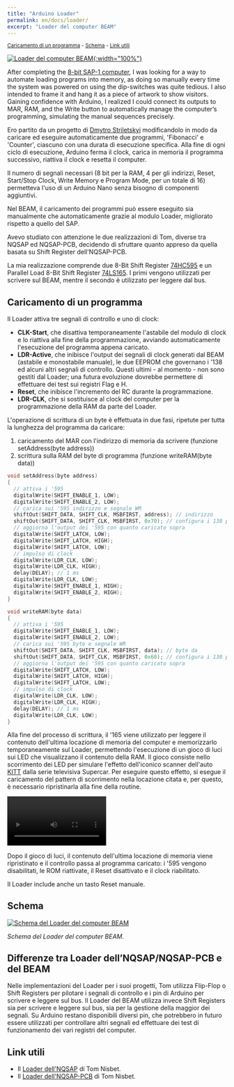 ```yaml
---
title: "Arduino Loader"
permalink: en/docs/loader/
excerpt: "Loader del computer BEAM"
---
```

<small>[Caricamento di un programma](#caricamento-di-un-programma) - [Schema](#schema) - [Link utili](#link-utili)</small>

[![Loader del computer BEAM](../../assets/loader/80-beam-loader.png "Loader del computer BEAM"){:width="100%"}](../../assets/loader/80-beam-loader.png)

After completing the [8-bit SAP-1 computer](../../#computer-a-8-bit-in-logica-ttl-sap), I was looking for a way to automate loading programs into memory, as doing so manually every time the system was powered on using the dip-switches was quite tedious. I also intended to frame it and hang it as a piece of artwork to show visitors. Gaining confidence with Arduino, I realized I could connect its outputs to MAR, RAM, and the Write button to automatically manage the computer’s programming, simulating the manual sequences precisely.

Ero partito da un progetto di <a href="https://github.com/dmytrostriletskyi/8-bit-computer-memory-init" target="_blank">Dmytro Striletskyi</a> modificandolo in modo da caricare ed eseguire automaticamente due programmi, 'Fibonacci' e 'Counter', ciascuno con una durata di esecuzione specifica. Alla fine di ogni ciclo di esecuzione, Arduino ferma il clock, carica in memoria il programma successivo, riattiva il clock e resetta il computer.

Il numero di segnali necessari (8 bit per la RAM, 4 per gli indirizzi, Reset, Start/Stop Clock, Write Memory e Program Mode, per un totale di 16) permetteva l'uso di un Arduino Nano senza bisogno di componenti aggiuntivi.

Nel BEAM, il caricamento dei programmi può essere eseguito sia manualmente che automaticamente grazie al modulo Loader, migliorato rispetto a quello del SAP.

Avevo studiato con attenzione le due realizzazioni di Tom, diverse tra NQSAP ed NQSAP-PCB, decidendo di sfruttare quanto appreso da quella basata su Shift Register dell'NQSAP-PCB.

La mia realizzazione comprende due 8-Bit Shift Register <a href="https://www.ti.com/lit/ds/symlink/sn74hc595.pdf" target="_blank">74HC595</a> e un Parallel Load 8-Bit Shift Register <a href="https://www.ti.com/lit/ds/symlink/sn54ls165a-sp.pdf" target="_blank">74LS165</a>. I primi vengono utilizzati per scrivere sul BEAM, mentre il secondo è utilizzato per leggere dal bus.

## Caricamento di un programma

Il Loader attiva tre segnali di controllo e uno di clock:

- **CLK-Start**, che disattiva temporaneamente l'astabile del modulo di clock e lo riattiva alla fine della programmazione, avviando automaticamente l'esecuzione del programma appena caricato.
- **LDR-Active**, che inibisce l'output dei segnali di clock generati dal BEAM (astabile e monostabile manuale), le due EEPROM che governano i '138 ed alcuni altri segnali di controllo. Questi ultimi - al momento - non sono gestiti dal Loader; una futura evoluzione dovrebbe permettere di effettuare dei test sui registri Flag e H.
- **Reset**, che inibisce l'incremento del RC durante la programmazione.
- **LDR-CLK**, che si sostituisce al clock del computer per la programmazione della RAM da parte del Loader.

L'operazione di scrittura di un byte è effettuata in due fasi, ripetute per tutta la lunghezza del programma da caricare:

1. caricamento del MAR con l'indirizzo di memoria da scrivere (funzione setAddress(byte address))
2. scrittura sulla RAM del byte di programma (funzione writeRAM(byte data))

~~~c++
void setAddress(byte address)
{
  // attiva i '595
  digitalWrite(SHIFT_ENABLE_1, LOW);
  digitalWrite(SHIFT_ENABLE_2, LOW);
  // carica sui '595 indirizzo e segnale WM
  shiftOut(SHIFT_DATA, SHIFT_CLK, MSBFIRST, address); // indirizzo
  shiftOut(SHIFT_DATA, SHIFT_CLK, MSBFIRST, 0x70); // configura i 138 per scrittura MAR (WM)
  // aggiorna l'output dei '595 con quanto caricato sopra
  digitalWrite(SHIFT_LATCH, LOW);
  digitalWrite(SHIFT_LATCH, HIGH);
  digitalWrite(SHIFT_LATCH, LOW);
  // impulso di clock
  digitalWrite(LDR_CLK, LOW);
  digitalWrite(LDR_CLK, HIGH);
  delay(DELAY); // 1 ms
  digitalWrite(LDR_CLK, LOW);
  digitalWrite(SHIFT_ENABLE_1, HIGH);
  digitalWrite(SHIFT_ENABLE_2, HIGH);
}

void writeRAM(byte data)
{
  // attiva i '595
  digitalWrite(SHIFT_ENABLE_1, LOW);
  digitalWrite(SHIFT_ENABLE_2, LOW);
  // carica sui '595 byte e segnale WR
  shiftOut(SHIFT_DATA, SHIFT_CLK, MSBFIRST, data); // byte da 
  shiftOut(SHIFT_DATA, SHIFT_CLK, MSBFIRST, 0x60); // configura i 138 per scrittura RAM (WR)
  // aggiorna l'output dei '595 con quanto caricato sopra
  digitalWrite(SHIFT_LATCH, LOW);
  digitalWrite(SHIFT_LATCH, HIGH);
  digitalWrite(SHIFT_LATCH, LOW);
  // impulso di clock
  digitalWrite(LDR_CLK, LOW);
  digitalWrite(LDR_CLK, HIGH);
  delay(DELAY); // 1 ms
  digitalWrite(LDR_CLK, LOW);
}
~~~

Alla fine del processo di scrittura, il '165 viene utilizzato per leggere il contenuto dell'ultima locazione di memoria del computer e memorizzarlo temporaneamente sul Loader, permettendo l'esecuzione di un gioco di luci sui LED che visualizzano il contenuto della RAM. Il gioco consiste nello scorrimento dei LED per simulare l'effetto dell'iconico scanner dell'auto <a href="https://www.youtube.com/watch?v=bMVbaCiy_XE" target="_blank">KITT</a> dalla serie televisiva Supercar. Per eseguire questo effetto, si esegue il caricamento del pattern di scorrimento nella locazione citata e, per questo, è necessario ripristinarla alla fine della routine.

<video src="../../assets/loader/KITT.mp4" controls title="Title" width="45%"></video>

Dopo il gioco di luci, il contenuto dell'ultima locazione di memoria viene ripristinato e il controllo passa al programma caricato: i '595 vengono disabilitati, le ROM riattivate, il Reset disattivato e il clock riabilitato.

Il Loader include anche un tasto Reset manuale.

## Schema

[![Schema del Loader del computer BEAM](../../assets/loader/80-loader-schema.png "Schema del Loader del computer BEAM")](../../assets/loader/80-loader-schema.png)

*Schema del Loader del computer BEAM.*

## Differenze tra Loader dell’NQSAP/NQSAP-PCB e del BEAM

Nelle implementazioni del Loader per i suoi progetti, Tom utilizza Flip-Flop o Shift Registers per pilotare i segnali di controllo e i pin di Arduino per scrivere e leggere sul bus. Il Loader del BEAM utilizza invece Shift Registers sia per scrivere e leggere sul bus, sia per la gestione della maggior dei segnali. Su Arduino restano disponibili diversi pin, che potrebbero in futuro essere utilizzati per controllare altri segnali ed effettuare dei test di funzionamento dei vari registri del computer.

## Link utili

- Il <a href="https://tomnisbet.github.io/nqsap/docs/loader/" target="_blank">Loader dell'NQSAP</a> di Tom Nisbet.
- Il <a href="https://tomnisbet.github.io/nqsap-pcb/docs/loader/" target="_blank">Loader dell'NQSAP-PCB</a> di Tom Nisbet.
